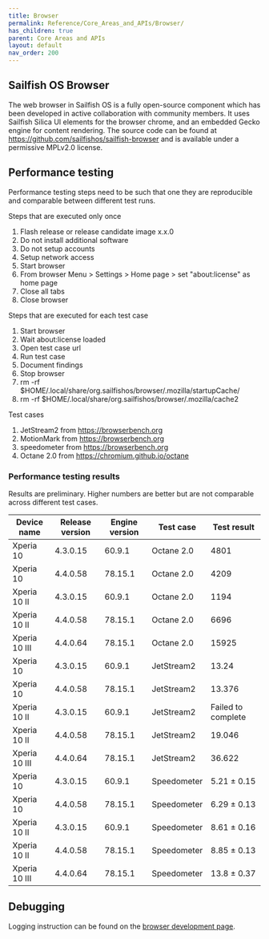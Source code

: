 ```yaml
---
title: Browser
permalink: Reference/Core_Areas_and_APIs/Browser/
has_children: true
parent: Core Areas and APIs
layout: default
nav_order: 200
---
```


## Sailfish OS Browser

The web browser in Sailfish OS is a fully open-source component which has been developed in active collaboration with community members. It uses Sailfish Silica UI elements for the browser chrome, and an embedded Gecko engine for content rendering. The source code can be found at <https://github.com/sailfishos/sailfish-browser> and is available under a permissive MPLv2.0 license.

## Performance testing

Performance testing steps need to be such that one they are reproducible and comparable between different test runs.

Steps that are executed only once

1. Flash release or release candidate image x.x.0
2. Do not install additional software
3. Do not setup accounts
4. Setup network access
5. Start browser
6. From browser Menu > Settings > Home page > set "about:license" as home page
7. Close all tabs
8. Close browser

Steps that are executed for each test case

1. Start browser
2. Wait about:license loaded
3. Open test case url
4. Run test case
5. Document findings
6. Stop browser
7. rm -rf $HOME/.local/share/org.sailfishos/browser/.mozilla/startupCache/
8. rm -rf $HOME/.local/share/org.sailfishos/browser/.mozilla/cache2

Test cases

1. JetStream2 from https://browserbench.org
2. MotionMark from https://browserbench.org
3. speedometer from https://browserbench.org
4. Octane 2.0 from https://chromium.github.io/octane

### Performance testing results

Results are preliminary. Higher numbers are better but are not comparable across different test cases.

| Device name          | Release version      | Engine version | Test case            | Test result          |
| -------------------- | -------------------- | ---------------| -------------------- | -------------------- |
| Xperia 10            | 4.3.0.15             | 60.9.1         | Octane 2.0           | 4801                 |
| Xperia 10            | 4.4.0.58             | 78.15.1        | Octane 2.0           | 4209                 |
| Xperia 10 II         | 4.3.0.15             | 60.9.1         | Octane 2.0           | 1194                 |
| Xperia 10 II         | 4.4.0.58             | 78.15.1        | Octane 2.0           | 6696                 |
| Xperia 10 III        | 4.4.0.64             | 78.15.1        | Octane 2.0           | 15925                |
| Xperia 10            | 4.3.0.15             | 60.9.1         | JetStream2           | 13.24                |
| Xperia 10            | 4.4.0.58             | 78.15.1        | JetStream2           | 13.376               |
| Xperia 10 II         | 4.3.0.15             | 60.9.1         | JetStream2           | Failed to complete   |
| Xperia 10 II         | 4.4.0.58             | 78.15.1        | JetStream2           | 19.046               |
| Xperia 10 III        | 4.4.0.64             | 78.15.1        | JetStream2           | 36.622               |
| Xperia 10            | 4.3.0.15             | 60.9.1         | Speedometer          | 5.21 ± 0.15          |
| Xperia 10            | 4.4.0.58             | 78.15.1        | Speedometer          | 6.29 ± 0.13          |
| Xperia 10 II         | 4.3.0.15             | 60.9.1         | Speedometer          | 8.61 ± 0.16          |
| Xperia 10 II         | 4.4.0.58             | 78.15.1        | Speedometer          | 8.85 ± 0.13          |
| Xperia 10 III        | 4.4.0.64             | 78.15.1        | Speedometer          | 13.8 ± 0.37          |

## Debugging

Logging instruction can be found on the [browser development page](/Reference/Core_Areas_and_APIs/Browser/Working_with_Browser/#enabling-module-log-output).
